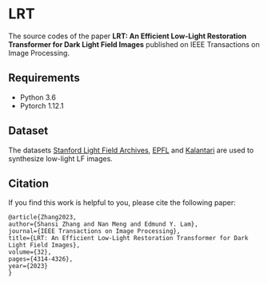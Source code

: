 # LRT

The source codes of the paper **LRT: An Efficient Low-Light Restoration Transformer for Dark Light Field Images** published on IEEE Transactions on Image Processing.

## Requirements

* Python 3.6
* Pytorch 1.12.1

## Dataset

The datasets [Stanford Light Field Archives](http://lightfields.stanford.edu/), [EPFL](https://www.epfl.ch/labs/mmspg/downloads/epfl-light-field-image-dataset/) and [Kalantari](https://cseweb.ucsd.edu//~viscomp/projects/LF/papers/SIGASIA16/) are used to synthesize low-light LF images.

## Citation

If you find this work is helpful to you, please cite the following paper:

```
@article{Zhang2023,
author={Shansi Zhang and Nan Meng and Edmund Y. Lam},
journal={IEEE Transactions on Image Processing}, 
title={LRT: An Efficient Low-Light Restoration Transformer for Dark Light Field Images}, 
volume={32},
pages={4314-4326},
year={2023}
}
```






